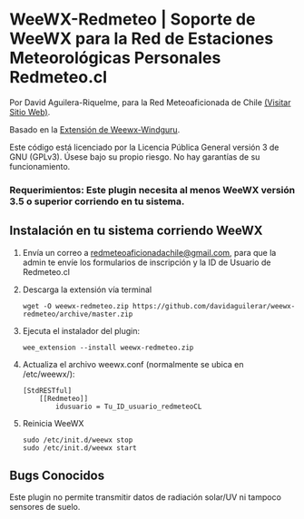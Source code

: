 WeeWX-Redmeteo | Soporte de WeeWX para la Red de Estaciones Meteorológicas Personales Redmeteo.cl
=
Por David Aguilera-Riquelme, para la Red Meteoaficionada de Chile [(Visitar Sitio Web)](https://redmeteo.cl).

Basado en la [Extensión de Weewx-Windguru](https://github.com/claudobahn/weewx-windguru).

Este código está licenciado por la Licencia Pública General versión 3 de GNU (GPLv3). Úsese bajo su propio riesgo. No hay garantías de su funcionamiento.

### Requerimientos: Este plugin necesita al menos WeeWX versión 3.5 o superior corriendo en tu sistema.

## Instalación en tu sistema corriendo WeeWX 
1. Envía un correo a redmeteoaficionadachile@gmail.com, para que la admin te envíe los formularios de inscripción y la ID de Usuario de Redmeteo.cl

2. Descarga la extensión vía terminal
    ```
    wget -O weewx-redmeteo.zip https://github.com/davidaguilerar/weewx-redmeteo/archive/master.zip
    ```

3. Ejecuta el instalador del plugin:
    ```
    wee_extension --install weewx-redmeteo.zip
    ```

4. Actualiza el archivo weewx.conf (normalmente se ubica en /etc/weewx/):

    ```
    [StdRESTful]
        [[Redmeteo]]
            idusuario = Tu_ID_usuario_redmeteoCL
    ```

5. Reinicia WeeWX
    ```
    sudo /etc/init.d/weewx stop
    sudo /etc/init.d/weewx start
    ```

## Bugs Conocidos

Este plugin no permite transmitir datos de radiación solar/UV ni tampoco sensores de suelo.
